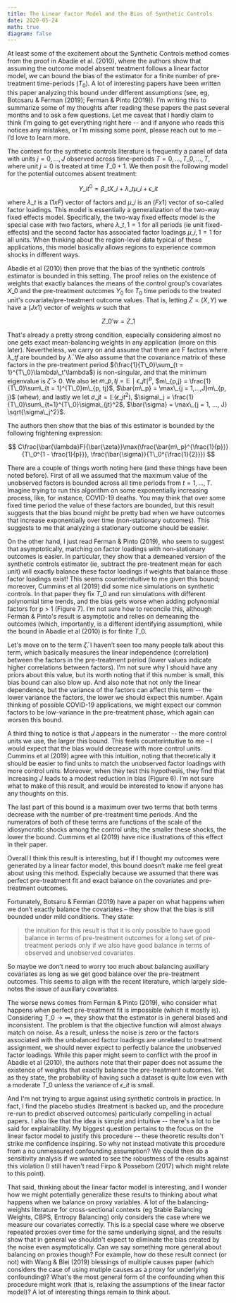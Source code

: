 ```yaml
---
title: The Linear Factor Model and the Bias of Synthetic Controls
date: 2020-05-24
math: true
diagram: false
---
```

At least some of the excitement about the Synthetic Controls method comes from the proof in Abadie et al. (2010), where the authors show that assuming the outcome model absent treatment follows a linear factor model, we can bound the bias of the estimator for a finite number of pre-treatment time-periods ($T_0$). A lot of interesting papers have been written this paper analyzing this bound under different assumptions (see, eg, Botosaru & Ferman (2019); Ferman & Pinto (2019)). I’m writing this to summarize some of my thoughts after reading these papers the past several months and to ask a few questions. Let me caveat that I hardly claim to think I'm going to get everything right here -- and if anyone who reads this notices any mistakes, or I’m missing some point, please reach out to me – I’d love to learn more.

The context for the synthetic controls literature is frequently a panel of data with units $j = 0, ..., J$ observed across time-periods $T = 0, ..., T\_0, ..., T$, where unit $j = 0$ is treated at time $T\_0 + 1$. We then posit the following model for the potential outcomes absent treatment:

$$
Y\_{it}^0 = \beta\_tX\_i + \lambda\_t\mu\_i + \epsilon\_{it}
$$

where $\lambda\_t$ is a $(1 x F)$ vector of factors and $\mu\_i$ is an $(F x 1)$ vector of so-called factor loadings. This model is essentially a generalization of the two-way fixed effects model. Specifically, the two-way fixed effects model is the special case with two factors, where $\lambda\_{t, 1} = 1$ for all periods (ie unit fixed-effects) and the second factor has associated factor loadings $\mu\_{i, 1} = 1$ for all units. When thinking about the region-level data typical of these applications, this model basically allows regions to experience common shocks in different ways.

Abadie et al (2010) then prove that the bias of the synthetic controls estimator is bounded in this setting. The proof relies on the existence of weights that exactly balances the means of the control group's covariates $X\_0$ and the pre-treatment outcomes $Y_0$ for $T_0$ time periods to the treated unit's covariate/pre-treatment outcome values. That is, letting $Z = (X, Y)$ we have a $(J x 1)$ vector of weights $w$ such that 

$$
Z\_0'w = Z\_1
$$

That's already a pretty strong condition, especially considering almost no one gets exact mean-balancing weights in any application (more on this later). Nevertheless, we carry on and assume that there are F factors where $\lambda\_{tf}$ are bounded by $\bar{\lambda}$. We also assume that the covariance matrix of these factors in the pre-treatment period $(\frac{1}{T\_0}\sum_{t = 1}^{T\_0}\lambda\_t'\lambda$) is non-singular, and that the minimum eigenvalue is $\bar{\zeta} > 0$. We also let $m\_{p, tj} = \mathbb{E}\mid\epsilon\_{jt}\mid^p$, $m\_{p,j} = \frac{1}{T\_0}\sum\_{t = 1}^{T\_0}m\_{p, tj}$, $\bar{m\_p} = \max\_{j = 1,...,J}m\_{p, j}$ (whew), and lastly we let $\sigma\_{jt} = \mathbb{E}(\epsilon\_{jt}^2)$, $\sigma\_j = \frac{1}{T\_0}\sum\_{t=1}^{T\_0}\sigma\_{jt}^2$, $\bar{\sigma} = \max\_{j = 1, ..., J} \sqrt{\sigma\_j^2}$.

The authors then show that the bias of this estimator is bounded by the following frightening expression:

$$
C\frac{\bar{\lambda}F}{\bar{\zeta}}\max(\frac{\bar{m\_p}^{\frac{1}{p}}}{T\_0^{1 - \frac{1}{p}}}, \frac{\bar{\sigma}}{T\_0^{\frac{1}{2}}})
$$ 

There are a couple of things worth noting here (and these things have been noted before). First of all we assumed that the maximum value of the unobserved factors is bounded across all time periods from $t = 1,..., T$. Imagine trying to run this algorithm on some exponentially increasing process, like, for instance, COVID-19 deaths. You may think that over some fixed time period the value of these factors are bounded, but this result suggests that the bias bound might be pretty bad when we have outcomes that increase exponentially over time (non-stationary outcomes). This suggests to me that analyzing a stationary outcome should be easier. 

On the other hand, I just read Ferman & Pinto (2019), who seem to suggest that asymptotically, matching on factor loadings with non-stationary outcomes is easier. In particular, they show that a demeaned version of the synthetic controls estimator (ie, subtract the pre-treatment mean for each unit) will exactly balance these factor loadings if weights that balance those factor loadings exist! This seems counterintuitive to me given this bound; moreover, Cummins et al (2019) did some nice simulations on synthetic controls. In that paper they fix $T\_0$ and run simulations with different polynomial time trends, and the bias gets worse when adding polynomial factors for p > 1 (Figure 7). I’m not sure how to reconcile this, although Ferman & Pinto's result is asymptotic and relies on demeaning the outcomes (which, importantly, is a different identifying assumption), while the bound in Abadie et al (2010) is for finite $T\_0$.

Let's move on to the term $\bar{\zeta}$. I haven’t seen too many people talk about this term, which basically measures the linear independence (correlation) between the factors in the pre-treatment period (lower values indicate higher correlations between factors). I’m not sure why I should have any priors about this value, but its worth noting that if this number is small, this bias bound can also blow up. And also note that not only the linear dependence, but the variance of the factors can affect this term -- the lower variance the factors, the lower we should expect this number. Again thinking of possible COVID-19 applications, we might expect our common factors to be low-variance in the pre-treatment phase, which again can worsen this bound.

A third thing to notice is that $J$ appears in the numerator -- the more control units we use, the larger this bound. This feels counterintuitive to me – I would expect that the bias would decrease with more control units. Cummins et al (2019) agree with this intuition, noting that theoretically it should be easier to find units to match the unobserved factor loadings with more control units. Moreover, when they test this hypothesis, they find that increasing $J$ leads to a modest reduction in bias (Figure 6). I’m not sure what to make of this result, and would be interested to know if anyone has any thoughts on this.

The last part of this bound is a maximum over two terms that both terms decrease with the number of pre-treatment time periods. And the numerators of both of these terms are functions of the scale of the idiosyncratic shocks among the control units; the smaller these shocks, the lower the bound. Cummins et al (2019) have nice illustrations of this effect in their paper.

Overall I think this result is interesting, but if I thought my outcomes were generated by a linear factor model, this bound doesn’t make me feel great about using this method. Especially because we assumed that there was perfect pre-treatment fit and exact balance on the covariates and pre-treatment outcomes. 

Fortunately, Botsaru & Ferman (2019) have a paper on what happens when we don’t exactly balance the covariates – they show that the bias is still bounded under mild conditions. They state:

> the intuition for this result is that it is only possible to have good balance in terms of pre-treatment outcomes for a long set of  pre-treatment periods only if we also have good balance in terms of observed and unobserved covariates.

So maybe we don’t need to worry too much about balancing auxillary covariates as long as we get good balance over the pre-treatment outcomes. This seems to align with the recent literature, which largely side-notes the issue of auxillary covariates.

The worse news comes from Ferman & Pinto (2019), who consider what happens when perfect pre-treatment fit is impossible (which it mostly is). Considering $T\_0 \to \infty$, they show that the estimator is in general biased and inconsistent. The problem is that the objective function will almost always match on noise. As a result, unless the noise is zero or the factors associated with the unbalanced factor loadings are unrelated to treatment assignment, we should never expect to perfectly balance the unobserved factor loadings. While this paper might seem to conflict with the proof in Abadie et al (2010), the authors note that their paper does not assume the existence of weights that exactly balance the pre-treatment outcomes. Yet as they state, the probability of having such a dataset is quite low even with a moderate $T\_0$ unless the variance of $\epsilon\_{it}$ is small.

And I'm not trying to argue against using synthetic controls in practice. In fact, I find the placebo studies (treatment is backed up, and the procedure re-run to predict observed outcomes) particularly compelling in actual papers. I also like that the idea is simple and intuitive -- there's a lot to be said for explainability. My biggest question pertains to the focus on the linear factor model to justify this procedure -- these theoretic results don't strike me confidence inspiring. So why not instead motivate this procedure from a no unmeasured confounding assumption? We could then do a sensitivity analysis if we wanted to see the robustness of the results against this violation (I still haven't read Firpo & Possebom (2017) which might relate to this point).

That said, thinking about the linear factor model is interesting, and I wonder how we might potentially generalize these results to thinking about what happens when we balance on proxy variables. A lot of the balancing-weights literature for cross-sectional contexts (eg Stable Balancing Weights, CBPS, Entropy Balancing) only considers the case where we measure our covariates correctly. This is a special case where we observe repeated proxies over time for the same underlying signal, and the results show that in general we shouldn't expect to eliminate the bias created by the noise even asymptotically. Can we say something more general about balancing on proxies though? For example, how do these result connect (or not) with Wang & Blei (2019) blessings of multiple causes paper (which considers the case of using mutiple causes as a proxy for underlying confounding)? What's the most general form of the confounding when this procedure might work (that is, relaxing the assumptions of the linear factor model)? A lot of interesting things remain to think about.


